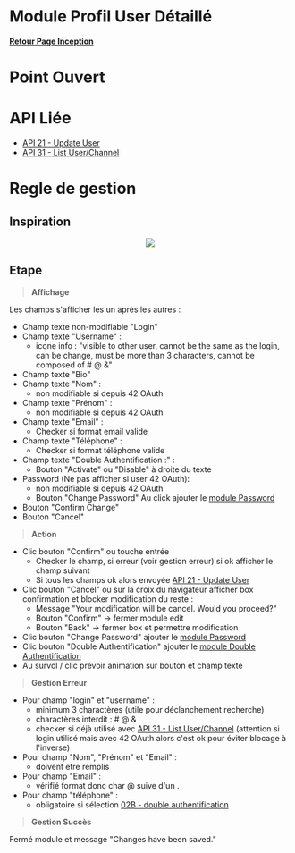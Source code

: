 # Module Profil User Détaillé

**[Retour Page Inception](./00_Page_Inception.md)**

# Point Ouvert

# API Liée
- [API 21 - Update User](../API/21_Update_User.md)
- [API 31 - List User/Channel](../API/31_List_User_Channel.md)
# Regle de gestion

## Inspiration
<p align="center">
	<img src="./Inspiration/Profil_Edit.png" />
</p>

## Etape

> **Affichage**

Les champs s'afficher les un après les autres :
- Champ texte non-modifiable "Login"
- Champ texte "Username" :
	- icone info : "visible to other user, cannot be the same as the login, can be change, must be more than 3 characters, cannot be composed of # @ &"
- Champ texte "Bio"
- Champ texte "Nom" :
	- non modifiable si depuis 42 OAuth
- Champ texte "Prénom" :
	- non modifiable si depuis 42 OAuth
- Champ texte "Email" :
	- Checker si format email valide
- Champ texte "Téléphone" :
	- Checker si format téléphone valide
- Champ texte "Double Authentification :" :
	- Bouton "Activate" ou "Disable" à droite du texte
- Password (Ne pas afficher si user 42 OAuth):
	- non modifiable si depuis 42 OAuth
	- Bouton "Change Password" Au click ajouter le [module Password](./14A_Definition_Password.md)
- Bouton "Confirm Change"
- Bouton "Cancel"

> **Action**

- Clic bouton "Confirm" ou touche entrée
	- Checker le champ, si erreur (voir gestion erreur) si ok afficher le champ suivant
	- Si tous les champs ok alors envoyée [API 21 - Update User](../API/21_Update_User.md)
- Clic bouton "Cancel" ou sur la croix du navigateur afficher box confirmation et blocker modification du reste : 
	- Message "Your modification will be cancel. Would you proceed?"
	- Bouton "Confirm" -> fermer module edit
	- Bouton "Back" -> fermer box et permettre modification
- Clic bouton "Change Password" ajouter le [module Password](./A04_Definition_Password.md)
- Clic bouton "Double Authentification" ajouter le [module Double Authentification](./A04_Double_Autentification.md)
- Au survol / clic prévoir animation sur bouton et champ texte

> **Gestion Erreur**

- Pour champ "login" et "username" :
	- minimum 3 charactères (utile pour déclanchement recherche)
	- charactères interdit : # @ &
	- checker si déjà utilisé avec [API 31 - List User/Channel](../API/31_List_User_Channel.md) (attention si login utilisé mais avec 42 OAuth alors c'est ok pour éviter blocage à l'inverse)
- Pour champ "Nom", "Prénom" et "Email" :
	- doivent etre remplis
- Pour champ "Email" :
	- vérifié format donc char @ suive d'un .
- Pour champ "téléphone" :
	- obligatoire si sélection [02B - double authentification](./02B_Double_Authentification.md)

> **Gestion Succès**

Fermé module et message "Changes have been saved."

